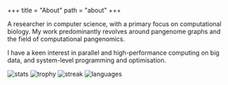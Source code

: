 +++
title = "About"
path = "about"
+++

A researcher in computer science, with a primary focus on computational biology. My work predominantly revolves around pangenome graphs and the field of computational pangenomics.

I have a keen interest in parallel and high-performance computing on big data, and system-level programming and optimisation.

![stats](https://github-readme-stats.vercel.app/api?username=cartoonist&theme=moltack&show_icons=true&hide_border=true&count_private=true&card_width=500px)
![trophy](https://github-profile-trophy.vercel.app/?username=cartoonist&title=MultiLanguage,LongTimeUser,Experience,Star&column=4&margin-w=2)
![streak](https://github-readme-streak-stats.herokuapp.com/?user=cartoonist&theme=moltack&hide_border=true&card_width=500px)
![languages](https://github-readme-stats.vercel.app/api/top-langs/?username=cartoonist&theme=moltack&show_icons=true&hide_border=true&layout=compact&card_width=500px)
